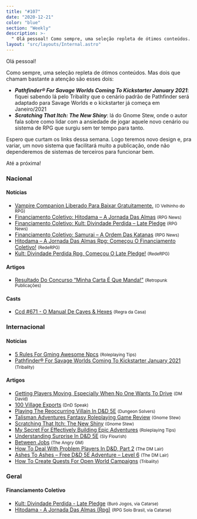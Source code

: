 ```yaml
---
title: "#107"
date: "2020-12-21"
color: "blue"
section: "Weekly"
description: >-
  " Olá pessoal! Como sempre, uma seleção repleta de ótimos conteúdos. Mas dois que chamam bastante a atenção são esses dois: - **_Pathfinder® For Savage Worlds Coming To Kickstarter January 2021_**: fiquei sabendo lá pelo Tribality que o cenário padrão de Pathfinder será adaptado pa"
layout: "src/layouts/Internal.astro"
---
```


Olá pessoal!

Como sempre, uma seleção repleta de ótimos conteúdos. Mas dois que chamam bastante a atenção são esses dois:

- **_Pathfinder® For Savage Worlds Coming To Kickstarter January 2021_**: fiquei sabendo lá pelo Tribality que o cenário padrão de Pathfinder será adaptado para Savage Worlds e o kickstarter já começa em Janeiro/2021
- **_Scratching That Itch: The New Shiny_**: lá do Gnome Stew, onde o autor fala sobre como lidar com a ansiedade de jogar aquele novo cenário ou sistema de RPG que surgiu sem ter tempo para tanto.

Espero que curtam os links dessa semana. Logo teremos novo design e, pra variar, um novo sistema que facilitará muito a publicação, onde não dependeremos de sistemas de terceiros para funcionar bem.

Até a próxima!

### Nacional

#### Notícias

- [Vampire Companion Liberado Para Baixar Gratuitamente.] <small>(O Velhinho do RPG)</small>
- [Financiamento Coletivo: Hitodama – A Jornada Das Almas] <small>(RPG News)</small>
- [Financiamento Coletivo: Kult: Divindade Perdida – Late Pledge] <small>(RPG News)</small>
- [Financiamento Coletivo: Samurai – A Ordem Das Katanas] <small>(RPG News)</small>
- [Hitodama – A Jornada Das Almas Rpg: Começou O Financiamento Coletivo!] <small>(RedeRPG)</small>
- [Kult: Divindade Perdida Rpg, Começou O Late Pledge!] <small>(RedeRPG)</small>

#### Artigos

- [Resultado Do Concurso “Minha Carta É Que Manda!”] <small>(Retropunk Publicações)</small>

#### Casts

- [Ccd #671 - O Manual De Caves &amp; Hexes] <small>(Regra da Casa)</small>

### Internacional

#### Notícias

- [5 Rules For Gming Awesome Npcs] <small>(Roleplaying Tips)</small>
- [Pathfinder® For Savage Worlds Coming To Kickstarter January 2021] <small>(Tribality)</small>

#### Artigos

- [Getting Players Moving, Especially When No One Wants To Drive] <small>(DM David)</small>
- [100 Village Exports] <small>(DnD Speak)</small>
- [Playing The Reoccurring Villain In D&amp;D 5E] <small>(Dungeon Solvers)</small>
- [Talisman Adventures Fantasy Roleplaying Game Review] <small>(Gnome Stew)</small>
- [Scratching That Itch: The New Shiny] <small>(Gnome Stew)</small>
- [My Secret For Effectively Building Epic Adventures] <small>(Roleplaying Tips)</small>
- [Understanding Surprise In D&amp;D 5E] <small>(Sly Flourish)</small>
- [Between Jobs] <small>(The Angry GM)</small>
- [How To Deal With Problem Players In D&amp;D, Part 2] <small>(The DM Lair)</small>
- [Ashes To Ashes – Free D&amp;D 5E Adventure – Level 6] <small>(The DM Lair)</small>
- [How To Create Quests For Open World Campaigns] <small>(Tribality)</small>

### Geral

#### Financiamento Coletivo

- [Kult: Divindade Perdida - Late Pledge] <small>(Buró Jogos, via Catarse)</small>
- [Hitodama - A Jornada Das Almas (Rpg)] <small>(RPG Solo Brasil, via Catarse)</small>

[getting players moving, especially when no one wants to drive]: https://dmdavid.com/tag/getting-players-moving-especially-when-no-one-wants-to-drive/
[how to deal with problem players in d&amp;d, part 2]: https://www.thedmlair.com/2020/12/15/4450/
[financiamento coletivo: hitodama – a jornada das almas]: https://newsrpg.wordpress.com/2020/12/15/financiamento-coletivo-hitodama-a-jornada-das-almas/
[hitodama - a jornada das almas (rpg)]: https://www.catarse.me/hitodama
[talisman adventures fantasy roleplaying game review]: https://gnomestew.com/talisman-adventures-fantasy-roleplaying-game-review/
[100 village exports]: http://dndspeak.com/2020/12/100-village-exports/
[my secret for effectively building epic adventures]: https://www.roleplayingtips.com/adventure-building-campaigns/my-secret-for-effectively-building-epic-adventures/
[between jobs]: https://theangrygm.com/between-jobs/
[how to create quests for open world campaigns]: https://www.tribality.com/2020/12/16/how-to-create-quests-for-open-world-campaigns/
[vampire companion liberado para baixar gratuitamente.]: https://ovelhinhodorpg.wordpress.com/2020/12/16/vampire-companion-liberado-para-baixar-gratuitamente/
[financiamento coletivo: kult: divindade perdida – late pledge]: https://newsrpg.wordpress.com/2020/12/17/financiamento-coletivo-kult-divindade-perdida-late-pledge/
[kult: divindade perdida - late pledge]: https://www.catarse.me/pt/kult_LP
[5 rules for gming awesome npcs]: https://www.roleplayingtips.com/npcs-roleplaying/5-rules-for-gming-awesome-npcs/
[scratching that itch: the new shiny]: https://gnomestew.com/scratching-that-itch-the-new-shiny/
[ccd #671 - o manual de caves &amp; hexes]: https://regradacasa.podbean.com/e/ccd-671-o-manual-de-caves-hexes/
[resultado do concurso “minha carta é que manda!”]: https://retropunk.com.br/editora/resultado-do-concurso-minha-carta-e-que-manda/
[pathfinder® for savage worlds coming to kickstarter january 2021]: https://www.tribality.com/2020/12/18/pathfinder-for-savage-worlds-coming-to-kickstarter-january-2021/
[financiamento coletivo: samurai – a ordem das katanas]: https://newsrpg.wordpress.com/2020/12/19/financiamento-coletivo-samurai-a-ordem-das-katanas/
[hitodama – a jornada das almas rpg: começou o financiamento coletivo!]: https://www.rederpg.com.br/2020/12/18/hitodama-a-jornada-das-almas-rpg-comecou-o-financiamento-coletivo/
[ashes to ashes – free d&amp;d 5e adventure – level 6]: https://www.thedmlair.com/2020/12/19/ashes-to-ashes-free-dd-5e-adventure-level-6/
[kult: divindade perdida rpg, começou o late pledge!]: https://www.rederpg.com.br/2020/12/20/kult-divindade-perdida-rpg-comecou-o-late-pledge/
[playing the reoccurring villain in d&amp;d 5e]: https://www.dungeonsolvers.com/2020/12/21/playing-the-reoccurring-villain-in-dd-5e/
[understanding surprise in d&amp;d 5e]: https://slyflourish.com/surprise.html
